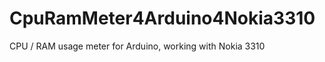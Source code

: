 CpuRamMeter4Arduino4Nokia3310
=============================

CPU / RAM usage meter for Arduino, working with Nokia 3310
